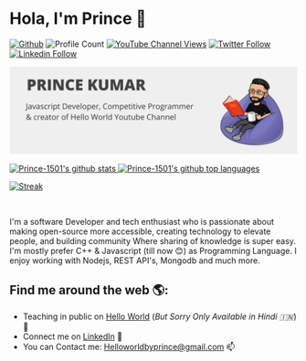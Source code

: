 # Hola, I'm Prince 👋

[![Github](https://img.shields.io/github/followers/Prince-1501?label=Follow&style=social)](https://github.com/Prince-1501)
![Profile Count](https://komarev.com/ghpvc/?username=Prince-1501) 
[![YouTube Channel Views](https://img.shields.io/youtube/channel/views/UCbW63uLlDnsL7l992Z9nF_Q?style=social)](https://www.youtube.com/channel/UCbW63uLlDnsL7l992Z9nF_Q)
[![Twitter Follow](https://img.shields.io/twitter/follow/prince_king_?style=social)](https://twitter.com/prince_king_) 
[![Linkedin Follow](https://img.shields.io/badge/LinkedIn-8.7k-blue?style=social&logo=linkedin)](https://www.linkedin.com/in/iamprince/)



![github](https://github.com/Prince-1501/Prince-1501/blob/master/princekumar.jpg)



<a href="https://github.com/Prince-1501">
  <img height="180em" src="https://github-readme-stats.vercel.app/api?username=Prince-1501&show_icons=true&theme=merko&count_private=true" alt="Prince-1501's github stats" />
  <img height="180em" src="https://github-readme-stats.vercel.app/api/top-langs/?username=Prince-1501&theme=merko&layout=compact" alt="Prince-1501's github top languages" />
  
  <div align="left">

![Streak](https://github-readme-streak-stats.herokuapp.com/?user=Prince-1501&hide_border=true&theme=dracula)
    
</div>
</a>


<br/>



I'm a software Developer and tech enthusiast who is passionate about making open-source more accessible, creating technology to elevate people, 
and building community Where sharing of knowledge is super easy. I'm mostly prefer C++ & Javascript (till now 😊) as Programming Language. 
I enjoy working with Nodejs, REST API's, Mongodb and much more.

## Find me around the web 🌎:
- Teaching in public on <a href="https://www.youtube.com/channel/UCbW63uLlDnsL7l992Z9nF_Q">Hello World</a> (<i>But Sorry Only Available in Hindi 🇮🇳</i>)🔔
- Connect me on <a href="https://www.linkedin.com/in/iamprince/">LinkedIn</a> 💼
- You can Contact me: Helloworldbyprince@gmail.com 📫
